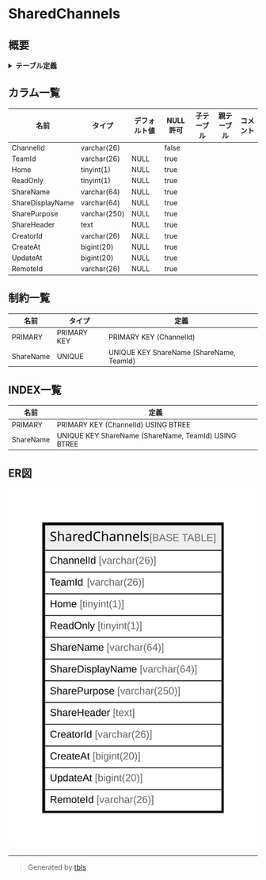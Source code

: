 # SharedChannels

## 概要

<details>
<summary><strong>テーブル定義</strong></summary>

```sql
CREATE TABLE `SharedChannels` (
  `ChannelId` varchar(26) NOT NULL,
  `TeamId` varchar(26) DEFAULT NULL,
  `Home` tinyint(1) DEFAULT NULL,
  `ReadOnly` tinyint(1) DEFAULT NULL,
  `ShareName` varchar(64) DEFAULT NULL,
  `ShareDisplayName` varchar(64) DEFAULT NULL,
  `SharePurpose` varchar(250) DEFAULT NULL,
  `ShareHeader` text DEFAULT NULL,
  `CreatorId` varchar(26) DEFAULT NULL,
  `CreateAt` bigint(20) DEFAULT NULL,
  `UpdateAt` bigint(20) DEFAULT NULL,
  `RemoteId` varchar(26) DEFAULT NULL,
  PRIMARY KEY (`ChannelId`),
  UNIQUE KEY `ShareName` (`ShareName`,`TeamId`)
) ENGINE=InnoDB DEFAULT CHARSET=utf8mb4
```

</details>

## カラム一覧

| 名前               | タイプ          | デフォルト値       | NULL許可   | 子テーブル      | 親テーブル      | コメント     |
| ---------------- | ------------ | ------------ | -------- | ---------- | ---------- | -------- |
| ChannelId        | varchar(26)  |              | false    |            |            |          |
| TeamId           | varchar(26)  | NULL         | true     |            |            |          |
| Home             | tinyint(1)   | NULL         | true     |            |            |          |
| ReadOnly         | tinyint(1)   | NULL         | true     |            |            |          |
| ShareName        | varchar(64)  | NULL         | true     |            |            |          |
| ShareDisplayName | varchar(64)  | NULL         | true     |            |            |          |
| SharePurpose     | varchar(250) | NULL         | true     |            |            |          |
| ShareHeader      | text         | NULL         | true     |            |            |          |
| CreatorId        | varchar(26)  | NULL         | true     |            |            |          |
| CreateAt         | bigint(20)   | NULL         | true     |            |            |          |
| UpdateAt         | bigint(20)   | NULL         | true     |            |            |          |
| RemoteId         | varchar(26)  | NULL         | true     |            |            |          |

## 制約一覧

| 名前        | タイプ         | 定義                                       |
| --------- | ----------- | ---------------------------------------- |
| PRIMARY   | PRIMARY KEY | PRIMARY KEY (ChannelId)                  |
| ShareName | UNIQUE      | UNIQUE KEY ShareName (ShareName, TeamId) |

## INDEX一覧

| 名前        | 定義                                                   |
| --------- | ---------------------------------------------------- |
| PRIMARY   | PRIMARY KEY (ChannelId) USING BTREE                  |
| ShareName | UNIQUE KEY ShareName (ShareName, TeamId) USING BTREE |

## ER図

![er](SharedChannels.svg)

---

> Generated by [tbls](https://github.com/k1LoW/tbls)
